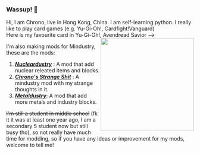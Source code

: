 ### Wassup! 👋
  
Hi, I am Chrono, live in Hong Kong, China. I am self-learning python.
I really like to play card games (e.g. Yu-Gi-Oh!, Cardfight!Vanguard)
<br/>
Here is my favourite card in Yu-Gi-Oh!, Avendread Savior --> <img src="https://ms.yugipedia.com//thumb/4/48/AvendreadSavior-MADU-JP-VG-artwork.png/275px-AvendreadSavior-MADU-JP-VG-artwork.png" width="250" align="right"/><br/>

I'm also making mods for Mindustry, these are the mods:
1. [***Nucleardustry***](https://github.com/Chrono-Heritage/Nucleardustry) : A mod that add nuclear releated items and blocks.
2. [***Chrono's Strange Shit***](https://github.com/Chrono-Heritage/Chrono-Strange-Shit) : A mindustry mod with my strange thoughts in it.
3. [***Metaldustry***](https://github.com/Chrono-Heritage/Metaldustry): A mod that add more metals and industry blocks.

~~I'm still a student in middle school~~ (fk it it was at least one year ago, I am a secondary 5 student now but still busy tho), so not really have much time for modding, so if you have any ideas or improvement for my mods, welcome to tell me!
